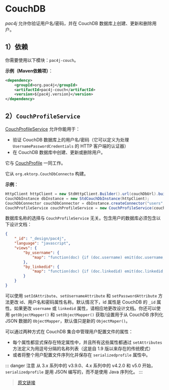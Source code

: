 # CouchDB

*pac4j* 允许你验证用户名/密码，并在 CouchDB 数据库上创建、更新和删除用户。

## 1）依赖

你需要使用以下模块：`pac4j-couch`。

**示例（Maven依赖项）**：

```xml
<dependency>
    <groupId>org.pac4j</groupId>
    <artifactId>pac4j-couch</artifactId>
    <version>${pac4j.version}</version>
</dependency>
```

## 2）`CouchProfileService`

[CouchProfileService](https://github.com/pac4j/pac4j/blob/master/pac4j-couch/src/main/java/org/pac4j/couch/profile/service/CouchProfileService.java) 允许你能用于：

- 验证 CouchDB 数据库上的用户名/密码（它可以定义为处理 `UsernamePasswordCredentials` 的 HTTP 客户端的认证器）
- 在 CouchDB 数据库中创建、更新或删除用户。

它与 [CouchProfile](https://github.com/pac4j/pac4j/blob/master/pac4j-couch/src/main/java/org/pac4j/couch/profile/CouchProfile.java) 一同工作。

它从 `org.ektorp.CouchDbConnecto` 构建。

**示例**：

```java
HttpClient httpClient = new StdHttpClient.Builder().url(couchDbUrl).build();
CouchDbInstance dbInstance = new StdCouchDbInstance(httpClient);
CouchDbConnector couchDbConnector = dbInstance.createConnector("users", true);
CouchProfileService couchProfileService = new CouchProfileService(couchDbConnector);
```

数据库名称的选择与 `CouchProfileService` 无关。包含用户的数据库必须包含以下设计文档：

```json
{
	"_id": "_design/pac4j",
	"language": "javascript",
	"views": {
		"by_username": {
			"map": "function(doc) {if (doc.username) emit(doc.username, doc);}"
		},
		"by_linkedid": {
			"map": "function(doc) {if (doc.linkedid) emit(doc.linkedid, doc);}"
		}
	}
}
```

可以使用 `setIdAttribute`、`setUsernameAttribute` 和 `setPasswordAttribute` 方法更改 id、用户名和密码属性名称。默认情况下，id 属性是 CouchDB 的 `_id` 属性。如果更改 `username` 或 `linkedid` 属性，请相应地更改设计文档。你还可以使用 `getObjectMapper()` 和 `setObjectMapper()` 获取/设置用于从 CouchDB 序列化 JSON 数据的 `ObjectMapper`，默认值只是新的 `ObjectMaper()`。

可以通过两种方式在 CouchDB 集合中管理用户配置文件的属性：

- 每个属性都显式保存在特定属性中，并且所有这些属性都通过 `setAttributes` 方法定义为用逗号分隔的名称列表（这是自 1.9 版以来存在的传统模式）
- 或者将整个用户配置文件序列化并保存在 `serializedprofile` 属性中。

::: danger 注意
从 3.x 系列中的 v3.9.0、4.x 系列中的 v4.2.0 和 v5.0 开始，`serializedprofile` 是用 JSON 编写的，而不是使用 Java 序列化。
:::

> [原文链接](https://www.pac4j.org/5.7.x/docs/authenticators/couchdb.html)
